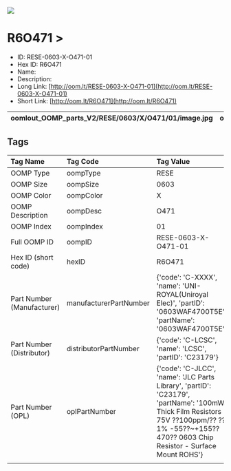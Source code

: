 


  
![][im]
# R6O471 > 

- ID: RESE-0603-X-O471-01
- Hex ID: R6O471
- Name: 
- Description: 
- Long Link: [http://oom.lt/RESE-0603-X-O471-01](http://oom.lt/RESE-0603-X-O471-01)
- Short Link: [http://oom.lt/R6O471](http://oom.lt/R6O471)
  

|oomlout_OOMP_parts_V2/RESE/0603/X/O471/01/image.jpg|oomlout_OOMP_parts_V2/RESE/0603/X/O471/01/image_BOTTOM.jpg|oomlout_OOMP_parts_V2/RESE/0603/X/O471/01/image_Re.jpg||
| :---: | :---: | :---: | :---: |

## Tags
  

|Tag Name|Tag Code|Tag Value|
| :--- | :--- | :--- |
|OOMP Type|oompType|RESE|
|OOMP Size|oompSize|0603|
|OOMP Color|oompColor|X|
|OOMP Description|oompDesc|O471|
|OOMP Index|oompIndex|01|
|Full OOMP ID|oompID|RESE-0603-X-O471-01|
|Hex ID (short code)|hexID|R6O471|
|Part Number (Manufacturer)|manufacturerPartNumber|{'code': 'C-XXXX', 'name': 'UNI-ROYAL(Uniroyal Elec)', 'partID': '0603WAF4700T5E', 'partName': '0603WAF4700T5E'}|
|Part Number (Distributor)|distributorPartNumber|{'code': 'C-LCSC', 'name': 'LCSC', 'partID': 'C23179'}|
|Part Number (OPL)|oplPartNumber|{'code': 'C-JLCC', 'name': 'JLC Parts Library', 'partID': 'C23179', 'partName': '100mW Thick Film Resistors 75V ??100ppm/?? ??1% -55??~+155?? 470?? 0603  Chip Resistor - Surface Mount ROHS'}|
||||



[im]: oomlout_OOMP_parts_V2/RESE/0603/X/O471/01/image_450.jpg

